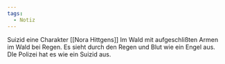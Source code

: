 ```yaml
---
tags:
  - Notiz
---
```

Suizid eine Charakter [[Nora Hittgens]] Im Wald mit aufgeschlißten Armen im Wald bei Regen. Es sieht durch den Regen und Blut wie ein Engel aus. DIe Polizei hat es wie ein Suizid aus.
